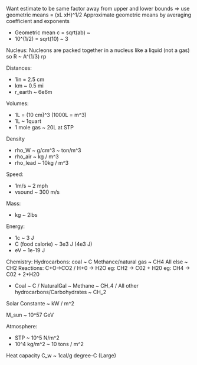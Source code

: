 Want estimate to be same factor away from upper and lower bounds
 => use geometric means
    <x> = (xL xH)^1/2
Approximate geometric means by averaging coefficient and exponents
- Geometric mean c = sqrt(ab) ~
- 10^(1/2) = sqrt(10) ~ 3


Nucleus:
 Nucleons are packed together in a nucleus like a liquid (not a gas) so
   R ~ A^(1/3) rp

Distances:
- 1in = 2.5 cm
- km ~ 0.5 mi
- r_earth ~ 6e6m

Volumes: 
- 1L = (10 cm)^3 (1000L = m^3)
- 1L ~ 1quart
- 1 mole gas ~ 20L at STP

Density
- rho_W ~ g/cm^3 ~ ton/m^3
- rho_air ~ kg / m^3
- rho_lead ~ 10kg / m^3

Speed: 
- 1m/s ~ 2 mph
- vsound ~ 300 m/s

Mass:
  - kg ~ 2lbs


Energy: 
 - 1c ~ 3 J
 - C (food calorie) ~ 3e3 J (4e3 J)
 - eV ~ 1e-19 J

Chemistry:
Hydrocarbons:
  coal ~ C
  Methance/natural gas ~ CH4
  All else ~ CH2
  Reactions: C+O->CO2 / H+0 -> H2O
    eg: CH2 -> C02 + H20
    eg: CH4 -> C02 + 2*H20
- Coal ~ C  / NaturalGal ~ Methane ~ CH_4 / All other hydrocarbons/Carbohydrates ~ CH_2


Solar Constante  ~ kW / m^2

M_sun ~ 10^57 GeV

Atmosphere:
 - STP ~ 10^5 N/m^2
 - 10^4 kg/m^2 ~ 10 tons / m^2

Heat capacity
  C_w ~ 1cal/g degree-C (Large) 